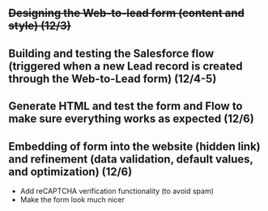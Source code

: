 
## ~~Designing the Web-to-lead form (content and style) (12/3)~~

## Building and testing the Salesforce flow (triggered when a new Lead record is created through the Web-to-Lead form) (12/4-5)

## Generate HTML and test the form and Flow to make sure everything works as expected (12/6)

## Embedding of form into the website (hidden link) and refinement (data validation, default values, and optimization) (12/6)
- Add reCAPTCHA verification functionality (to avoid spam)
- Make the form look much nicer

